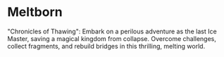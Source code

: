 # Meltborn
"Chronicles of Thawing": Embark on a perilous adventure as the last Ice Master, saving a magical kingdom from collapse. Overcome challenges, collect fragments, and rebuild bridges in this thrilling, melting world. 
